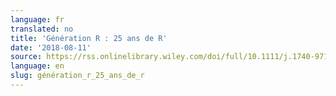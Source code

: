 ```yaml
---
language: fr
translated: no
title: 'Génération R : 25 ans de R'
date: '2018-08-11'
source: https://rss.onlinelibrary.wiley.com/doi/full/10.1111/j.1740-9713.2018.01169.x
language: en
slug: génération_r_25_ans_de_r
---
```




